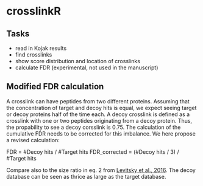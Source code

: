 # crosslinkR

## Tasks
- read in Kojak results
- find crosslinks
- show score distribution and location of crosslinks
- calculate FDR (experimental, not used in the manuscript)

## Modified FDR calculation
A crosslink can have peptides from two different proteins. Assuming that the concentration of target and decoy hits is equal, we expect seeing target or decoy proteins half of the time each. A decoy crosslink is defined as a crosslink with one or two peptides originating from a decoy protein. Thus, the propability to see a decoy corsslink is 0.75. The calculation of the cumulative FDR needs to be corrected for this imbalance. We here propose a revised calculation:

FDR = #Decoy hits / #Target hits
FDR_corrected = (#Decoy hits / 3) / #Target hits

Compare also to the size ratio in eq. 2 from [Levitsky et al., 2016](https://pubs.acs.org/doi/pdf/10.1021/acs.jproteome.6b00144). The decoy database can be seen as thrice as large as the target database.
